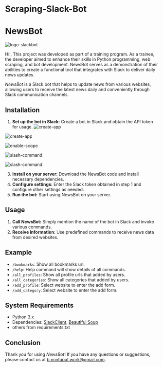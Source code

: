 ﻿# Scraping-Slack-Bot

# NewsBot

![logo-slackbot](images/slack_bot_logo-removebg-preview.png)

Hi!, This project was developed as part of a training program. As a trainee, the developer aimed to enhance their skills in Python programming, web scraping, and bot development. NewsBot serves as a demonstration of their abilities to create a functional tool that integrates with Slack to deliver daily news updates.

*NewsBot* is a Slack bot that helps to update news from various websites, allowing users to receive the latest news daily and conveniently through Slack communication channels.

## Installation

1. **Set up the bot in Slack:** Create a bot in Slack and obtain the API token for usage.
![create-app](images/create-app.png)

![create-app](images/create-app2.png)

![enable-scope](images/scope.png)

![slash-command](images/slash-command.png)

![slash-command](images/example-slash.png)

3. **Install on your server:** Download the NewsBot code and install necessary dependencies.
4. **Configure settings:** Enter the Slack token obtained in step 1 and configure other settings as needed.
5. **Run the bot:** Start using NewsBot on your server.

## Usage

1. **Call NewsBot:** Simply mention the name of the bot in Slack and invoke various commands.
2. **Receive information:** Use predefined commands to receive news data from desired websites.

## Example

- `/bookmarks`: Show all bookmarks url.
- `/help`: Help command will show details of all commands.
- `/all_profiles`: Show all profile urls that added by users.
- `/all_categories`: Show all categories that added by users.
- `/add_profile`: Select website to enter the add form.
- `/add_category`: Select website to enter the add form.

## System Requirements

- Python 3.x
- Dependencies: [SlackClient](https://github.com/slackapi/python-slackclient), [Beautiful Soup](https://www.crummy.com/software/BeautifulSoup/bs4/doc/)
- others from requirements.txt

## Conclusion

Thank you for using *NewsBot*! If you have any questions or suggestions, please contact us at b.nontapat.work@gmail.com.
